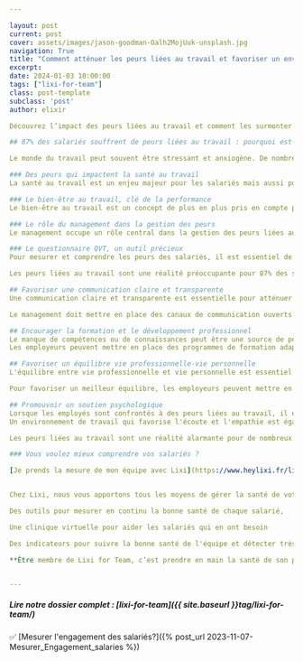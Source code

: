 ```yaml
---

layout: post
current: post
cover: assets/images/jason-goodman-Oalh2MojUuk-unsplash.jpg
navigation: True
title: "Comment atténuer les peurs liées au travail et favoriser un environnement sain ? "
excerpt: 
date: 2024-01-03 10:00:00
tags: ["lixi-for-team"]
class: post-template
subclass: 'post'
author: elixir

Découvrez l’impact des peurs liées au travail et comment les surmonter pour une équipe épanouie et une carrière réussie. Ne manquez pas notre article !

## 87% des salariés souffrent de peurs liées au travail : pourquoi est-ce si alarmant ?

Le monde du travail peut souvent être stressant et anxiogène. De nombreuses personnes ressentent des craintes et des inquiétudes en lien avec leur emploi. Selon une récente étude, pas moins de 87% des salariés déclarent souffrir de peurs liées à leur travail. Ce chiffre alarmant interpelle sur les conséquences néfastes que peuvent avoir ces peurs sur la santé et le bien-être des travailleurs.

### Des peurs qui impactent la santé au travail
La santé au travail est un enjeu majeur pour les salariés mais aussi pour les entreprises. Lorsque les travailleurs ressentent des peurs liées à leur emploi, cela peut avoir des répercussions négatives sur leur santé physique et mentale. Le stress, l'anxiété et les troubles du sommeil sont autant de conséquences souvent observées.

### Le bien-être au travail, clé de la performance
Le bien-être au travail est un concept de plus en plus pris en compte par les entreprises soucieuses de la qualité de vie au travail (QVT) de leurs salariés. En effet, des salariés épanouis et sereins sont plus susceptibles d'être performants et motivés. Cependant, lorsque la majorité des travailleurs souffrent de peurs liées à leur emploi, le bien-être au travail est compromis, entraînant une baisse de la productivité et de la satisfaction au travail.

### Le rôle du management dans la gestion des peurs
Le management occupe un rôle central dans la gestion des peurs liées au travail. Les managers ont la responsabilité d'instaurer un climat de confiance au sein de l'entreprise et d'encourager une communication ouverte et bienveillante. Ils doivent également être vigilants quant aux signes de détresse psychologique chez leurs collaborateurs et être en mesure de mettre en place des actions préventives et curatives pour favoriser un environnement sécurisant.

### Le questionnaire QVT, un outil précieux 
Pour mesurer et comprendre les peurs des salariés, il est essentiel de recueillir leur ressenti de manière objective. Dans cette optique, [le questionnaire QVT Lixi For Team](https://www.heylixi.fr/lixi-for-team/){: .btn-elixir} peut s'avérer être un outil précieux. Il permet d'évaluer les différentes dimensions du bien-être au travail, d'identifier les sources de stress et de peurs, et de mettre en place des actions concrètes pour les atténuer.

Les peurs liées au travail sont une réalité préoccupante pour 87% des salariés. Ces peurs ont un impact significatif sur la santé au travail et le bien-être des travailleurs. Pour y remédier, il est essentiel de prendre en compte le rôle du management dans la gestion des peurs, ainsi que l'utilisation d'outils tels que le questionnaire QVT Lixi For Team.

## Favoriser une communication claire et transparente
Une communication claire et transparente est essentielle pour atténuer les peurs liées au travail. Les employés doivent être en mesure de comprendre les attentes de leur employeur, ainsi que les conséquences de leurs actions. Cela permet de prévenir les malentendus et d'éviter les interprétations négatives qui peuvent générer de l'anxiété.

Le management doit mettre en place des canaux de communication ouverts où les employés peuvent exprimer leurs préoccupations et poser des questions. Des réunions régulières d'équipe peuvent également être organisées pour discuter des objectifs, des défis et des avancements. Il est important de créer un environnement où les employés se sentent en confiance pour partager leurs peurs et recevoir le soutien nécessaire.

## Encourager la formation et le développement professionnel
Le manque de compétences ou de connaissances peut être une source de peur au travail. Les employés peuvent craindre de ne pas être à la hauteur des attentes ou de ne pas pouvoir répondre aux exigences de leur poste. Pour atténuer ces peurs, il est essentiel d'encourager la formation et le développement professionnel.
Les employeurs peuvent mettre en place des programmes de formation adaptés aux besoins de chaque employé, leur permettant d'acquérir de nouvelles compétences et de développer leur expertise. Ces formations peuvent non seulement améliorer la confiance des employés dans leurs capacités, mais aussi renforcer leur sentiment de sécurité et de stabilité au sein de l'entreprise.

## Favoriser un équilibre vie professionnelle-vie personnelle
L'équilibre entre vie professionnelle et vie personnelle est essentiel pour prévenir les peurs liées au travail. Lorsque les employés se sentent submergés par leurs responsabilités professionnelles, ils peuvent craindre de ne pas pouvoir faire face à leurs obligations personnelles ou de ne pas trouver de temps pour prendre soin d'eux-mêmes.

Pour favoriser un meilleur équilibre, les employeurs peuvent mettre en place des politiques de flexibilité au travail, telles que des horaires flexibles ou du télétravail. Ils peuvent également encourager les employés à prendre des pauses régulières et à utiliser leurs congés pour se reposer et se ressourcer. En favorisant un équilibre vie professionnelle-vie personnelle, les employeurs aident à réduire le stress et les peurs associées au travail.

## Promouvoir un soutien psychologique
Lorsque les employés sont confrontés à des peurs liées au travail, il est important de leur offrir un soutien psychologique adéquat. Les entreprises peuvent mettre en place des programmes d'accompagnement et de soutien, tels que des séances de coaching individuel ou des groupes de parole.
Un environnement de travail qui favorise l'écoute et l'empathie est également essentiel. Les managers doivent être formés pour repérer les signes de stress et de détresse chez leurs collaborateurs, et être en mesure de les orienter vers les ressources appropriées, comme des psychologues ou des thérapeutes.

Les peurs liées au travail sont une réalité alarmante pour de nombreux salariés. Elles ont un impact significatif sur la santé et le bien-être des travailleurs, ainsi que sur la performance et la productivité des entreprises. Pour atténuer ces peurs, il est essentiel de favoriser une communication claire et transparente, de promouvoir la formation et le développement professionnel, de favoriser un équilibre vie professionnelle-vie personnelle et de promouvoir un soutien psychologique. En mettant en place ces mesures, les entreprises peuvent créer un environnement de travail sain et épanouissant pour leurs employés.

### Vous voulez mieux comprendre vos salariés ? 

[Je prends la mesure de mon équipe avec Lixi](https://www.heylixi.fr/lixi-for-team/){: .btn-elixir}


Chez Lixi, nous vous apportons tous les moyens de gérer la santé de votre collectif

Des outils pour mesurer en continu la bonne santé de chaque salarié,

Une clinique virtuelle pour aider les salariés qui en ont besoin

Des indicateurs pour suivre la bonne santé de l'équipe et détecter très tôt les problèmes dans l'organisation

**Être membre de Lixi for Team, c’est prendre en main la santé de son personnel et participer à un mouvement général d’amélioration de la santé pour tous.**


---
```

  
##### Lire notre dossier complet : [lixi-for-team]({{ site.baseurl }}tag/lixi-for-team/)

✅ [Mesurer l'engagement des salariés?]({% post_url 2023-11-07-Mesurer_Engagement_salaries %})  

